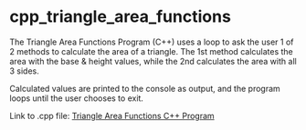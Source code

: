# cpp_triangle_area_functions
The Triangle Area Functions Program (C++) uses a loop to ask the user 1 of 2 methods to calculate the area of a triangle. The 1st method calculates the area with the base &amp; height values, while the 2nd calculates the area with all 3 sides.

Calculated values are printed to the console as output, and the program loops until the user chooses to exit.

Link to .cpp file: <a href="https://github.com/ffm5113/cpp_triangle_area_functions/blob/main/TriangleAreaFunctions.cpp">Triangle Area Functions C++ Program</a>
